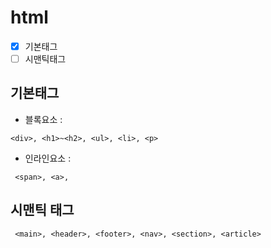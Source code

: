 # html
- [x] 기본태그
- [ ] 시맨틱태그
## 기본태그
 + 블록요소 :
```
<div>, <h1>~<h2>, <ul>, <li>, <p>
```
+ 인라인요소 :
```
 <span>, <a>,
```

## 시맨틱 태그
```
 <main>, <header>, <footer>, <nav>, <section>, <article>
```
